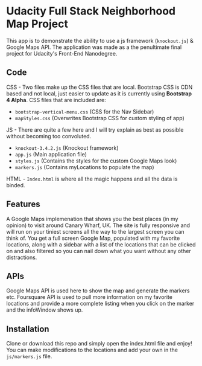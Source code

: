 # Udacity Full Stack Neighborhood Map Project
This app is to demonstrate the ability to use a js framework (`knockout.js`) & Google Maps API.
The application was made as a the penultimate final project for Udacity's Front-End Nanodegree.

## Code
CSS - Two files make up the CSS files that are local. Bootstrap CSS is CDN based and not local, just easier to update as it is currently using **Bootstrap 4 Alpha**. CSS files that are included are:
- `bootstrap-vertical-menu.css` (CSS for the Nav Sidebar)
- `mapStyles.css` (Overwrites Bootstrap CSS for custom styling of app)

JS - There are quite a few here and I will try explain as best as possible without becoming too convoluted.
- `knockout-3.4.2.js` (Knockout framework)
- `app.js` (Main application file)
- `styles.js` (Contains the styles for the custom Google Maps look)
- `markers.js` (Contains myLocations to populate the map)

HTML - `Index.html` is where all the magic happens and all the data is binded.

## Features
A Google Maps implemenation that shows you the best places (in my opinion) to visit around Canary Wharf, UK.
The site is fully responsive and will run on your tiniest screens all the way to the largest screen you can think of.
You get a full screen Google Map, populated with my favorite locations, along with a sidebar with a list of the locations that can be clicked on and also filtered so you can nail down what you want without any other distractions.

## APIs
Google Maps API is used here to show the map and generate the markers etc.
Foursquare API is used to pull more information on my favorite locations and provide a more complete listing when you click on the marker and the infoWindow shows up.

## Installation
Clone or download this repo and simply open the index.html file and enjoy!
You can make modifications to the locations and add your own in the `js/markers.js` file.

